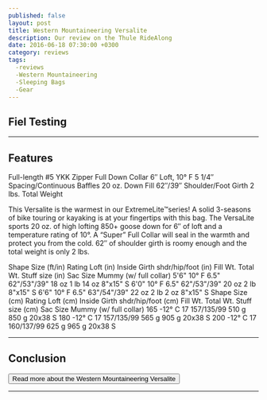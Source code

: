 ```yaml
---
published: false
layout: post
title: Western Mountaineering Versalite
description: Our review on the Thule RideAlong
date: 2016-06-18 07:30:00 +0300
category: reviews
tags: 
  -reviews 
  -Western Mountaineering
  -Sleeping Bags
  -Gear
---
```


## Fiel Testing

---

## Features

Full-length #5 YKK Zipper
Full Down Collar
6″ Loft, 10° F
5 1/4″ Spacing/Continuous Baffles
20 oz. Down Fill
62″/39″ Shoulder/Foot Girth
2 lbs. Total Weight

This Versalite is the warmest in our ExtremeLite™series!  A solid 3-seasons of bike touring or kayaking is at your fingertips with this bag.   The VersaLite sports 20 oz. of high lofting 850+ goose down for 6″ of loft and a temperature rating of 10°. A “Super” Full Collar will seal in the warmth and protect you from the cold. 62″ of shoulder girth is roomy enough and the total weight is only 2 lbs.


Shape	Size (ft/in)	Rating	Loft (in)	Inside Girth
shdr/hip/foot (in)	Fill Wt.	Total Wt.	Stuff size (in)	Sac Size
Mummy
(w/ full collar)	5'6"	10° F	6.5"	62"/53"/39"	18 oz	1 lb 14 oz	8"x15"	S
6'0"	10° F	6.5"	62"/53"/39"	20 oz	2 lb	8"x15"	S
6'6"	10° F	6.5"	63"/54"/39"	22 oz	2 lb 2 oz	8"x15"	S
Shape	Size (cm)	Rating	Loft (cm)	Inside Girth
shdr/hip/foot (cm)	Fill Wt.	Total Wt.	Stuff size (cm)	Sac Size
Mummy
(w/ full collar)	165	-12° C	17	157/135/99	510 g	850 g	20x38	S
180	-12° C	17	157/135/99	565 g	905 g	20x38	S
200	-12° C	17	160/137/99	625 g	965 g	20x38	S


---

## Conclusion


<a href="http://www.backcountry.com/western-mountaineering-versalite-super-sleeping-bag-10-degree-down-wes0034"><button type="button" class="btn btn-danger">Read more about the Western Mountaineering Versalite</button></a>

---

<script type="text/javascript">
amzn_assoc_placement = "adunit0";
amzn_assoc_search_bar = "false";
amzn_assoc_tracking_id = "hikeve-20";
amzn_assoc_search_bar_position = "top";
amzn_assoc_ad_mode = "search";
amzn_assoc_ad_type = "smart";
amzn_assoc_marketplace = "amazon";
amzn_assoc_region = "US";
amzn_assoc_title = "Sleeping Bags";
amzn_assoc_default_search_phrase = "sleeping bag western mountaineering";
amzn_assoc_default_category = "All";
amzn_assoc_linkid = "36a365e75c8f933e4a5d925632830dc0";
</script>
<script src="//z-na.amazon-adsystem.com/widgets/onejs?MarketPlace=US"></script>
